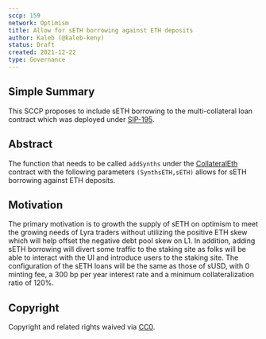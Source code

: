 ```yaml
---
sccp: 159
network: Optimism
title: Allow for sETH borrowing against ETH deposits 
author: Kaleb (@kaleb-keny)
status: Draft
created: 2021-12-22
type: Governance
---
```


## Simple Summary

<!--"If you can't explain it simply, you don't understand it well enough." Provide a simplified and layman-accessible explanation of the SCCP.-->

This SCCP proposes to include sETH borrowing to the multi-collateral loan contract which was deployed under [SIP-195](https://sips.synthetix.io/sips/sip-195/).

## Abstract

<!--A short (~200 word) description of the variable change proposed.-->

The function that needs to be called `addSynths` under the [CollateralEth](https://optimistic.etherscan.io/address/0x308AD16ef90fe7caCb85B784A603CB6E71b1A41a) contract with the following parameters `(SynthsETH,sETH)` allows for sETH borrowing against ETH deposits.

## Motivation

<!--The motivation is critical for SCCPs that want to update variables within Synthetix. It should clearly explain why the existing variable is not incentive aligned. SCCP submissions without sufficient motivation may be rejected outright.-->

The primary motivation is to growth the supply of sETH on optimism to meet the growing needs of Lyra traders without utilizing the positive ETH skew which will help offset the negative debt pool skew on L1. In addition, adding sETH borrowing will divert some traffic to the staking site as folks will be able to interact with the UI and introduce users to the staking site. 
The configuration of the sETH loans will be the same as those of sUSD, with 0 minting fee, a 300 bp per year interest rate and a minimum collateralization ratio of 120%.

## Copyright

Copyright and related rights waived via [CC0](https://creativecommons.org/publicdomain/zero/1.0/).

